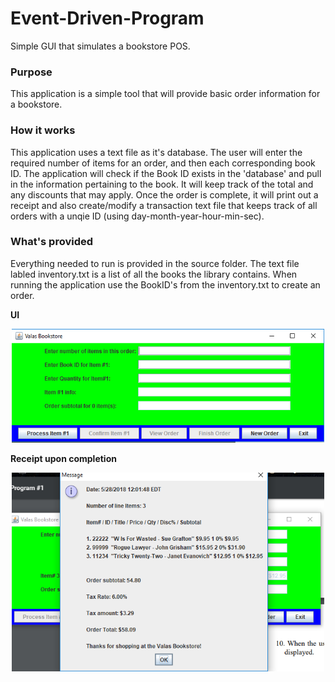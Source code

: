 
# Event-Driven-Program
Simple GUI that simulates a bookstore POS.

### Purpose
This application is a simple tool that will provide basic order information for a bookstore.

### How it works
This application uses a text file as it's database. The user will enter the required number of items for an order, and then each corresponding book ID. The application will check if the Book ID exists in the 'database' and pull in the information pertaining to the book. It will keep track of the total and any discounts that may apply. Once the order is complete, it will print out a receipt and also create/modify a transaction text file that keeps track of all orders with a unqie ID (using day-month-year-hour-min-sec).

### What's provided
Everything needed to run is provided in the source folder. The text file labled inventory.txt is a list of all the books the library contains. When running the application use the BookID's from the inventory.txt to create an order. 


**UI**
<div align = "center">
    <img src="/Images/initialStore.PNG" width="500px"</img> 
</div>


**Receipt upon completion**
<div align="center">
    <img src="/Images/orderComplete.PNG" width="500px"</img> 
</div>
